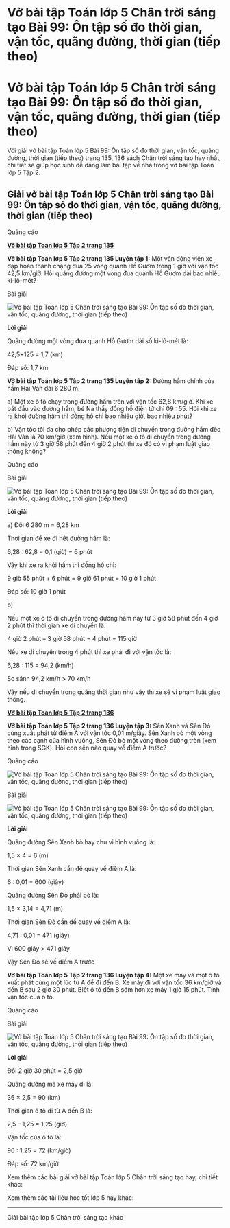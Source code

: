 # Vở bài tập Toán lớp 5 Chân trời sáng tạo Bài 99: Ôn tập số đo thời gian, vận tốc, quãng đường, thời gian (tiếp theo)

# Vở bài tập Toán lớp 5 Chân trời sáng tạo Bài 99: Ôn tập số đo thời gian, vận tốc, quãng đường, thời gian (tiếp theo)

Với giải vở bài tập Toán lớp 5 Bài 99: Ôn tập số đo thời gian, vận tốc, quãng đường, thời gian (tiếp theo) trang 135, 136 sách Chân trời sáng tạo hay nhất, chi tiết sẽ giúp học sinh dễ dàng làm bài tập về nhà trong vở bài tập Toán lớp 5 Tập 2.

## Giải vở bài tập Toán lớp 5 Chân trời sáng tạo Bài 99: Ôn tập số đo thời gian, vận tốc, quãng đường, thời gian (tiếp theo)

Quảng cáo

[**Vở bài tập Toán lớp 5 Tập 2 trang 135**](https://vietjack.com/vbt-toan-5-ct/vbt-toan-lop-5-tap-2-trang-135.jsp)

**Vở bài tập Toán lớp 5 Tập 2 trang 135 Luyện tập 1:** Một vận động viên xe đạp hoàn thành chặng đua 25 vòng quanh Hồ Gươm trong 1 giờ với vận tốc 42,5 km/giờ. Hỏi quãng đường một vòng đua quanh Hồ Gươm dài bao nhiêu ki-lô-mét?

Bài giải

![Vở bài tập Toán lớp 5 Chân trời sáng tạo Bài 99: Ôn tập số đo thời gian, vận tốc, quãng đường, thời gian \(tiếp theo\)](https://vietjack.com/vbt-toan-5-ct/images/bai-99-on-tap-so-do-thoi-gian-van-toc-quang-duong-thoi-gian.PNG)

**Lời giải**

Quãng đường một vòng đua quanh Hồ Gươm dài số ki-lô-mét là:

42,5×125 = 1,7 (km)

Đáp số: 1,7 km

**Vở bài tập Toán lớp 5 Tập 2 trang 135 Luyện tập 2:** Đường hầm chính của hầm Hải Vân dài 6 280 m.

a) Một xe ô tô chạy trong đường hầm trên với vận tốc 62,8 km/giờ. Khi xe bắt đầu vào đường hầm, bé Na thấy đồng hồ điện tử chỉ 09 : 55. Hỏi khi xe ra khỏi đường hầm thì đồng hồ chỉ bao nhiêu giờ, bao nhiêu phút? 

b) Vận tốc tối đa cho phép các phương tiện di chuyển trong đường hầm đèo Hải Vân là 70 km/giờ (xem hình). Nếu một xe ô tô di chuyển trong đường hầm này từ 3 giờ 58 phút đến 4 giờ 2 phút thì xe đó có vi phạm luật giao thông không?

Quảng cáo

Bài giải

![Vở bài tập Toán lớp 5 Chân trời sáng tạo Bài 99: Ôn tập số đo thời gian, vận tốc, quãng đường, thời gian \(tiếp theo\)](https://vietjack.com/vbt-toan-5-ct/images/bai-99-on-tap-so-do-thoi-gian-van-toc-quang-duong-thoi-gian.PNG)

**Lời giải**

a) Đổi 6 280 m = 6,28 km

Thời gian để xe đi hết đường hầm là:

6,28 : 62,8 = 0,1 (giờ) = 6 phút

Vậy khi xe ra khỏi hầm thì đồng hồ chỉ:

9 giờ 55 phút + 6 phút = 9 giờ 61 phút = 10 giờ 1 phút

Đáp số: 10 giờ 1 phút

b) 

Nếu một xe ô tô di chuyển trong đường hầm này từ 3 giờ 58 phút đến 4 giờ 2 phút thì thời gian xe di chuyển là:

4 giờ 2 phút – 3 giờ 58 phút = 4 phút = 115 giờ

Nếu xe di chuyển trong 4 phút thì xe phải đi với vận tốc là:

6,28 : 115 = 94,2 (km/h)

So sánh 94,2 km/h > 70 km/h

Vậy nếu di chuyển trong quãng thời gian như vậy thì xe sẽ vi phạm luật giao thông.

[**Vở bài tập Toán lớp 5 Tập 2 trang 136**](https://vietjack.com/vbt-toan-5-ct/vbt-toan-lop-5-tap-2-trang-136.jsp)

**Vở bài tập Toán lớp 5 Tập 2 trang 136 Luyện tập 3:** Sên Xanh và Sên Đỏ cùng xuất phát từ điểm A với vận tốc 0,01 m/giây. Sên Xanh bò một vòng theo các cạnh của hình vuông, Sên Đỏ bò một vòng theo đường tròn (xem hình trong SGK). Hỏi con sên nào quay về điểm A trước?

Quảng cáo

![Vở bài tập Toán lớp 5 Chân trời sáng tạo Bài 99: Ôn tập số đo thời gian, vận tốc, quãng đường, thời gian \(tiếp theo\)](https://vietjack.com/vbt-toan-5-ct/images/bai-99-on-tap-so-do-thoi-gian-van-toc-quang-duong-thoi-gian-a.PNG)

Bài giải

![Vở bài tập Toán lớp 5 Chân trời sáng tạo Bài 99: Ôn tập số đo thời gian, vận tốc, quãng đường, thời gian \(tiếp theo\)](https://vietjack.com/vbt-toan-5-ct/images/bai-99-on-tap-so-do-thoi-gian-van-toc-quang-duong-thoi-gian.PNG)

**Lời giải**

Quãng đường Sên Xanh bò hay chu vi hình vuông là:

1,5 × 4 = 6 (m)

Thời gian Sên Xanh cần để quay về điểm A là:

6 : 0,01 = 600 (giây)

Quãng đường Sên Đỏ phải bò là:

1,5 × 3,14 = 4,71 (m)

Thời gian Sên Đỏ cần để quay về điểm A là:

4,71 : 0,01 = 471 (giây)

Vì 600 giây > 471 giây

Vậy Sên Đỏ sẽ về điểm A trước

**Vở bài tập Toán lớp 5 Tập 2 trang 136 Luyện tập 4:** Một xe máy và một ô tô xuất phát cùng một lúc từ A để đi đến B. Xe máy đi với vận tốc 36 km/giờ và đến B sau 2 giờ 30 phút. Biết ô tô đến B sớm hơn xe máy 1 giờ 15 phút. Tính vận tốc của ô tô.

Quảng cáo

Bài giải

![Vở bài tập Toán lớp 5 Chân trời sáng tạo Bài 99: Ôn tập số đo thời gian, vận tốc, quãng đường, thời gian \(tiếp theo\)](https://vietjack.com/vbt-toan-5-ct/images/bai-99-on-tap-so-do-thoi-gian-van-toc-quang-duong-thoi-gian.PNG)

**Lời giải**

Đổi 2 giờ 30 phút = 2,5 giờ

Quãng đường mà xe máy đi là:

36 × 2,5 = 90 (km)

Thời gian ô tô đi từ A đến B là:

2,5 – 1,25 = 1,25 (giờ)

Vận tốc của ô tô là:

90 : 1,25 = 72 (km/giờ)

Đáp số: 72 km/giờ

Xem thêm các bài giải vở bài tập Toán lớp 5 Chân trời sáng tạo hay, chi tiết khác:

Xem thêm các tài liệu học tốt lớp 5 hay khác:

* * *

Giải bài tập lớp 5 Chân trời sáng tạo khác
